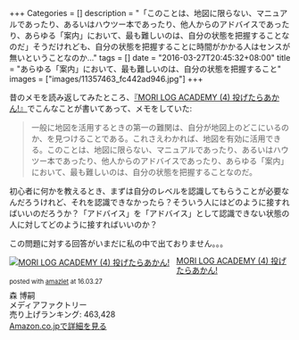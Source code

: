 +++
Categories = []
description = "「このことは、地図に限らない、マニュアルであったり、あるいはハウツー本であったり、他人からのアドバイスであったり、あらゆる「案内」において、最も難しいのは、自分の状態を把握することなのだ」そうだけれども、自分の状態を把握することに時間がかかる人はセンスが無いということなのか…"
tags = []
date = "2016-03-27T20:45:32+08:00"
title = "あらゆる「案内」において、最も難しいのは、自分の状態を把握すること"
images = ["images/11357463_fc442ad946.jpg"]
+++

昔のメモを読み返してみたところ、<a href="https://www.amazon.co.jp/exec/obidos/ASIN/4840117713/simsnes-22/ref=nosim/" name="amazletlink" target="_blank">『MORI LOG ACADEMY (4) 投げたらあかん!』</a>でこんなことが書いてあって、メモをしていた:

> 一般に地図を活用するときの第一の難関は、自分が地図上のどこにいるのか、を見つけることである。これさえわかれば、地図を有効に活用できる。このことは、地図に限らない、マニュアルであったり、あるいはハウツー本であったり、他人からのアドバイスであったり、あらゆる「案内」において、最も難しいのは、自分の状態を把握することなのだ。

初心者に何かを教えるとき、まずは自分のレベルを認識してもらうことが必要なんだろうけれど、それを認識できなかったら？そういう人にはどのように接すればいいのだろうか？「アドバイス」を「アドバイス」として認識できない状態の人に対してどのように接すればいいのか？

この問題に対する回答がいまだに私の中で出ておりません。。。


<div class="amazlet-box" style="margin-bottom:0px;"><div class="amazlet-image" style="float:left;margin:0px 12px 1px 0px;"><a href="https://www.amazon.co.jp/exec/obidos/ASIN/4840117713/simsnes-22/ref=nosim/" name="amazletlink" target="_blank"><img src="https://images-na.ssl-images-amazon.com/images/I/514lRnSc2HL._SL160_.jpg" alt="MORI LOG ACADEMY (4) 投げたらあかん!" style="border: none;" /></a></div><div class="amazlet-info" style="line-height:120%; margin-bottom: 10px"><div class="amazlet-name" style="margin-bottom:10px;line-height:120%"><a href="https://www.amazon.co.jp/exec/obidos/ASIN/4840117713/simsnes-22/ref=nosim/" name="amazletlink" target="_blank">MORI LOG ACADEMY (4) 投げたらあかん!</a><div class="amazlet-powered-date" style="font-size:80%;margin-top:5px;line-height:120%">posted with <a href="http://www.amazlet.com/" title="amazlet" target="_blank">amazlet</a> at 16.03.27</div></div><div class="amazlet-detail">森 博嗣 <br />メディアファクトリー <br />売り上げランキング: 463,428<br /></div><div class="amazlet-sub-info" style="float: left;"><div class="amazlet-link" style="margin-top: 5px"><a href="https://www.amazon.co.jp/exec/obidos/ASIN/4840117713/simsnes-22/ref=nosim/" name="amazletlink" target="_blank">Amazon.co.jpで詳細を見る</a></div></div></div><div class="amazlet-footer" style="clear: left"></div></div>
